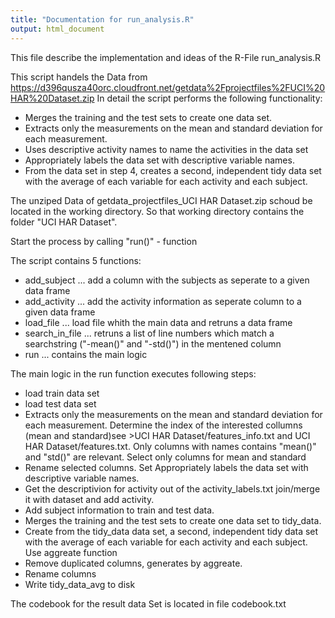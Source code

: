 ```yaml
---
title: "Documentation for run_analysis.R"
output: html_document
---
```

This file describe the implementation and ideas of the R-File run_analysis.R


This script handels the Data from 
<https://d396qusza40orc.cloudfront.net/getdata%2Fprojectfiles%2FUCI%20HAR%20Dataset.zip>
 In detail the script performs the following functionality: 

 * Merges the training and the test sets to create one data set.
 * Extracts only the measurements on the mean and standard deviation for each measurement. 
 * Uses descriptive activity names to name the activities in the data set
 * Appropriately labels the data set with descriptive variable names. 
 * From the data set in step 4, creates a second, independent tidy data set with the average of each variable for each activity and each subject.

The unziped Data of getdata_projectfiles_UCI HAR Dataset.zip schoud be located in the working directory. So that working directory contains the folder "UCI HAR Dataset".

Start the process by calling "run()" - function

The script contains 5 functions: 
* add_subject ... add a column with the subjects as seperate to a given data frame
* add_activity ... add the activity information as seperate column to a given data frame
* load_file ... load file whith the main data and retruns a data frame
* search_in_file ... retruns a list of line numbers which match a searchstring ("-mean()" and "-std()") in the mentened column
* run ... contains the main logic


The main logic in the run function executes following steps:
* load train data set
* load test data set 
* Extracts only the measurements on the mean and standard deviation for each measurement. Determine the index of the interested collumns (mean and standard)see >UCI HAR Dataset/features_info.txt  and UCI HAR Dataset/features.txt. Only columns with names contains "mean()" and "std()" are relevant. Select only columns for mean and standard 
* Rename selected columns. Set Appropriately labels the data set with descriptive variable names. 
* Get the descriptivion for activity out of the activity_labels.txt join/merge it with dataset and add activity.
* Add subject information to train and test data.
* Merges the training and the test sets to create one data set to tidy_data.
* Create from the tidy_data data set,  a second, independent tidy data set with the average of each variable for each activity and each subject. Use aggreate function
* Remove duplicated columns, generates by aggreate.
* Rename columns
* Write tidy_data_avg to disk


The codebook for the result data Set is located in file codebook.txt 
